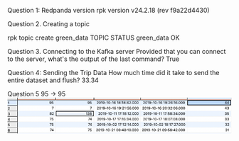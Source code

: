 Question 1: Redpanda version
rpk version v24.2.18 (rev f9a22d4430)

Question 2. Creating a topic

rpk topic create green_data
TOPIC STATUS
green_data OK

Question 3. Connecting to the Kafka server
Provided that you can connect to the server, what's the output of the last command?
True

Question 4: Sending the Trip Data
How much time did it take to send the entire dataset and flush?
33.34

Question 5
95 -> 95
![alt text](image.png)
